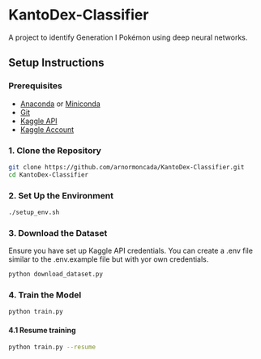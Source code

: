 # KantoDex-Classifier

A project to identify Generation I Pokémon using deep neural networks.



## Setup Instructions

### Prerequisites

- [Anaconda](https://www.anaconda.com/) or [Miniconda](https://docs.conda.io/en/latest/miniconda.html)
- [Git](https://git-scm.com/)
- [Kaggle API](https://www.kaggle.com/docs/api)
- [Kaggle Account](https://www.kaggle.com/account)

### 1. Clone the Repository

```bash
git clone https://github.com/arnormoncada/KantoDex-Classifier.git
cd KantoDex-Classifier
```

### 2. Set Up the Environment

```bash
./setup_env.sh
```

### 3. Download the Dataset

Ensure you have set up Kaggle API credentials. You can create a .env file similar to the .env.example file but with yor own credentials.

```bash
python download_dataset.py
```

### 4. Train the Model

```bash
python train.py
```

#### 4.1 Resume training

```bash
python train.py --resume
```